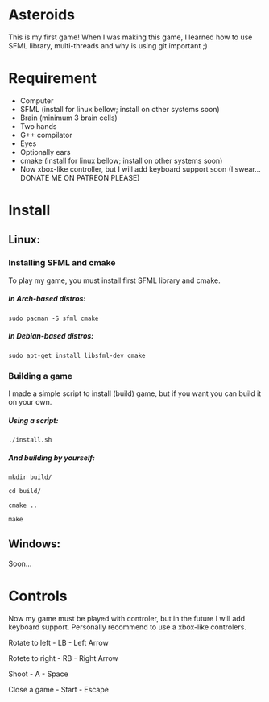 # Asteroids
This is my first game! When I was making this game, I learned how to use SFML library, multi-threads and why is using git important ;)

# Requirement
* Computer
* SFML (install for linux bellow; install on other systems soon)
* Brain (minimum 3 brain cells)
* Two hands
* G++ compilator
* Eyes
* Optionally ears
* cmake (install for linux bellow; install on other systems soon)
* Now xbox-like controller, but I will add keyboard support soon (I swear... DONATE ME ON PATREON PLEASE)

# Install
## Linux:
### Installing SFML and cmake
To play my game, you must install first SFML library and cmake.
##### In Arch-based distros:
`
sudo pacman -S sfml cmake
`
##### In Debian-based distros:
`
sudo apt-get install libsfml-dev cmake
`
### Building a game
I made a simple script to install (build) game, but if you want you can build it on your own.
##### Using a script:
`./install.sh`
##### And building by yourself:

`mkdir build/`

`cd build/`

`cmake ..`

`make`

## Windows:
Soon...

# Controls
Now my game must be played with controler, but in the future I will add keyboard support.
Personally recommend to use a xbox-like controlers.


Rotate to left - LB - Left Arrow

Rotete to right - RB - Right Arrow

Shoot - A - Space

Close a game - Start - Escape
